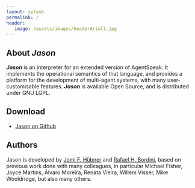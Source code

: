 ```yaml
---
layout: splash
permalink: /
header:
   image: /assets/images/headerArial1.jpg
---
```

## About *Jason*

_**Jason**_ is an interpreter for an extended version of AgentSpeak. It implements the operational semantics of that language, and provides a platform for the development of multi-agent systems, with many user-customisable features. _**Jason**_ is available Open Source, and is distributed under GNU LGPL. 


## Download
- [Jason on Github](https://github.com/jason-lang/jason/releases)


## Authors
Jason is developed by [Jomi F. Hübner](https://jomifred.github.io/) and [Rafael H. Bordini](https://www.inf.pucrs.br/r.bordini/), based on previous work done with many colleagues, in particular Michael Fisher, Joyce Martins, Álvaro Moreira, Renata Vieira, Willem Visser, Mike Wooldridge, but also many others.
